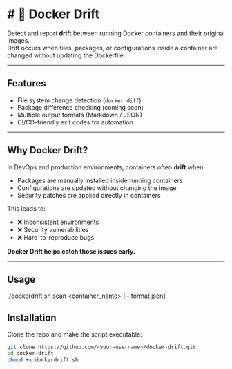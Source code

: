 # # 🐳 Docker Drift

Detect and report **drift** between running Docker containers and their original images.  
Drift occurs when files, packages, or configurations inside a container are changed without updating the Dockerfile.

---

## Features
-  File system change detection (`docker diff`)
-  Package difference checking (coming soon)
-  Multiple output formats (Markdown / JSON)
-  CI/CD-friendly exit codes for automation

---

## Why Docker Drift?
In DevOps and production environments, containers often **drift** when:
- Packages are manually installed inside running containers  
- Configurations are updated without changing the image  
- Security patches are applied directly in containers  

This leads to:
- ❌ Inconsistent environments  
- ❌ Security vulnerabilities  
- ❌ Hard-to-reproduce bugs  

**Docker Drift helps catch those issues early.**

---
## Usage
./dockerdrift.sh scan <container_name> [--format json]

## Installation 
Clone the repo and make the script executable:
```bash
git clone https://github.com/<your-username>/docker-drift.git
cd docker-drift
chmod +x dockerdrift.sh


